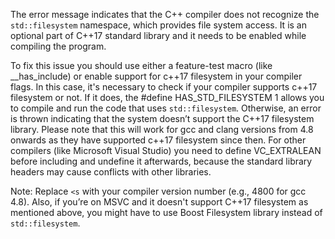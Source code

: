 The error message indicates that the C++ compiler does not recognize the `std::filesystem` namespace, which provides file system access. It is an optional part of C++17 standard library and it needs to be enabled while compiling the program. 

To fix this issue you should use either a feature-test macro (like __has_include) or enable support for c++17 filesystem in your compiler flags.
In this case, it's necessary to check if your compiler supports c++17 filesystem or not. If it does, the #define HAS_STD_FILESYSTEM 1 allows you to compile and run the code that uses `std::filesystem`. Otherwise, an error is thrown indicating that the system doesn’t support the C++17 filesystem library.
Please note that this will work for gcc and clang versions from 4.8 onwards as they have supported c++17 filesystem since then. For other compilers (like Microsoft Visual Studio) you need to define VC_EXTRALEAN before including <filesystem> and undefine it afterwards, because the standard library headers may cause conflicts with other libraries.

Note: Replace `<s` with your compiler version number (e.g., 4800 for gcc 4.8). Also, if you’re on MSVC and it doesn't support C++17 filesystem as mentioned above, you might have to use Boost Filesystem library instead of `std::filesystem`.

